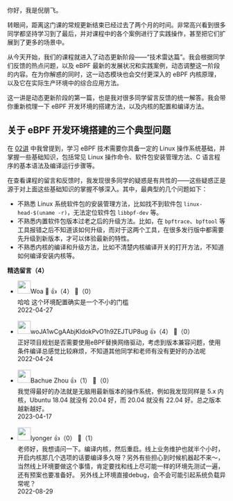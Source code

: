 你好，我是倪朋飞。

转眼间，距离这门课的常规更新结束已经过去了两个月的时间。非常高兴看到很多同学都坚持学习到了最后，并对课程中的各个案例进行了实践操作，甚至把它们扩展到了更多的场景中。

从今天开始，我们的课程就进入了动态更新阶段——“技术雷达篇”。我会根据同学们反馈的热点问题，以及 eBPF 最新的发展状况和实践案例，动态调整这一阶段的内容。在为你解惑的同时，这一动态模块也会交付更深入的 eBPF 内核原理，以及它在实际生产环境中的综合应用方法。

这一讲是动态更新阶段的第一篇，也是我对很多同学留言反馈的统一解答。我会带你重新梳理一下 eBPF 开发环境的搭建方法，以及内核的配置和编译方法。

## 关于 eBPF 开发环境搭建的三个典型问题

在 [02讲](https://time.geekbang.org/column/article/480094) 中我曾提到，学习 eBPF 技术需要你具备一定的 Linux 操作系统基础，并掌握一些基础知识，包括常见 Linux 操作命令、软件包安装管理方法、C 语言程序的基本语法及编译运行步骤等。

在查看课程的留言和反馈时，我发现很多同学的疑惑是有共性的——这些疑惑正是源于对上面这些基础知识的掌握不够深入。其中，最典型的几个问题如下：

- 不熟悉 Linux 系统软件包的安装管理方法，比如找不到软件包 `linux-head-$(uname -r)`，无法定位软件包 `libbpf-dev` 等。
- 不熟悉内置软件包版本过老之后的升级方法。比如，在 `bpftrace`、`bpftool` 等工具报错之后不知道该如何升级，而对于这两个工具，在很多发行版中都需要先升级到新版本，才可以体验最新的特性。
- 不熟悉内核的编译和升级方法，比如不清楚内核编译开关的打开方法，不知道如何编译安装内核等。
<div><strong>精选留言（4）</strong></div><ul>
<li><img src="https://static001.geekbang.org/account/avatar/00/22/f5/d8/121e4b68.jpg" width="30px"><span>Woa 🤞</span> 👍（4） 💬（0）<div>哈哈 这个环境配置确实是一个不小的门槛</div>2022-04-27</li><br/><li><img src="" width="30px"><span>woJA1wCgAAbjKldokPvO1h9ZEJTUP8ug</span> 👍（4） 💬（0）<div>正好项目规划是否需要使用eBPF替换网络驱动，考虑到版本兼容问题，使用条件编译总感觉比较麻烦，不知道其他同学和老师有没有更好的办法呢</div>2022-04-24</li><br/><li><img src="https://static001.geekbang.org/account/avatar/00/16/cd/db/7467ad23.jpg" width="30px"><span>Bachue Zhou</span> 👍（1） 💬（0）<div>我觉得最好的办法就是无脑用最新版本的操作系统，例如我发现同样是 5.x 内核，Ubuntu 18.04 就没有 20.04 好，而 20.04 就没有 22.04 好。总之版本越新越好。</div>2023-04-17</li><br/><li><img src="https://static001.geekbang.org/account/avatar/00/14/0c/30/d4737cd5.jpg" width="30px"><span>lyonger</span> 👍（0） 💬（1）<div>老师好，我想请问一下。编译内核，然后重启。线上业务维护也就半个小时，开启内核那几个选项的话要编译多久呀？另外有些担心到时候机器起不来～，当然线上环境要做这个事情，肯定要找和线上尽可能一样的环境先测试一遍，还有预案也要准备好。 另外线上环境直接debug，会不会可能引起系统负载异常呢？</div>2022-08-29</li><br/>
</ul>
